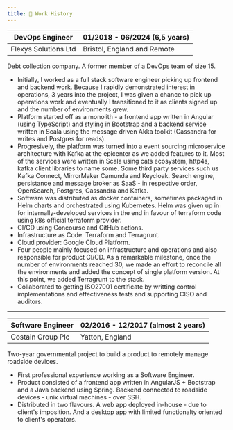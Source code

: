 ```yaml
---
title: 💼 Work History
---
```


| **DevOps Engineer**  | 01/2018 - 06/2024 (**6,5 years**) |
| -------------------- | --------------------------- |
| Flexys Solutions Ltd | Bristol, England and Remote |

Debt collection company. A former member of a DevOps team of size 15.

- Initially, I worked as a full stack software engineer picking up frontend and backend work. Because I rapidly demonstrated interest in operations, 3 years into the project, I was given a chance to pick up operations work and eventually I transitioned to it as clients signed up and the number of environments grew.
- Platform started off as a monolith - a frontend app written in Angular (using TypeScript) and styling in Bootstrap and a backend service written in Scala using the message driven Akka toolkit (Cassandra for writes and Postgres for reads). 
- Progresively, the platform was turned into a event sourcing microservice architecture with Kafka at the epicenter as we added features to it. Most of the services were written in Scala using cats ecosystem, http4s, kafka client libraries to name some. Some third party services such us Kafka Connect, MirrorMaker Camunda and Keycloak. Search engine, persistance and message broker as SaaS - in respective order, OpenSearch, Postgres, Cassandra and Kafka.
- Software was distributed as docker containers, sometimes packaged in Helm charts and orchestrated using Kubernetes. Helm was given up in for internally-developed services in the end in favour of terraform code using k8s official terraform provider.
- CI/CD using Concourse and GitHub actions.
- Infrastructure as Code. Terraform and Terragrunt.
- Cloud provider: Google Cloud Platform.
- Four people mainly focused on infrastructure and operations and also responsible for product CI/CD. As a remarkable milestone, once the number of environments reached 30, we made an effort to reconcile all the environments and added the concept of single platform version. At this point, we added Terragrunt to the stack.
- Collaborated to getting ISO27001 certificate by writting control implementations and effectiveness tests and supporting CISO and auditors.

---

| **Software Engineer** | 02/2016 - 12/2017 (**almost 2 years**) |
| --------------------- | ----------------- |
| Costain Group Plc     | Yatton, England   |

Two-year governmental project to build a product to remotely manage roadside devices.
- First professional experience working as a Software Engineer.
- Product consisted of a frontend app written in AngularJS + Bootstrap and a Java backend using Spring. Backend connected to roadside devices - unix virtual machines - over SSH.
 - Distributed in two flavours. A web app deployed in-house - due to client's imposition. And a desktop app with limited functionalty oriented to client's operators.
